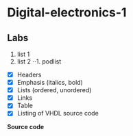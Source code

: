# Digital-electronics-1

## Labs

1. list 1
2. list 2
⋅⋅1. podlist

- [x] Headers
- [x] Emphasis (italics, bold)
- [x] Lists (ordered, unordered)
- [x] Links
- [x] Table
- [x] Listing of VHDL source code

**Source code**

```VHDL

```

